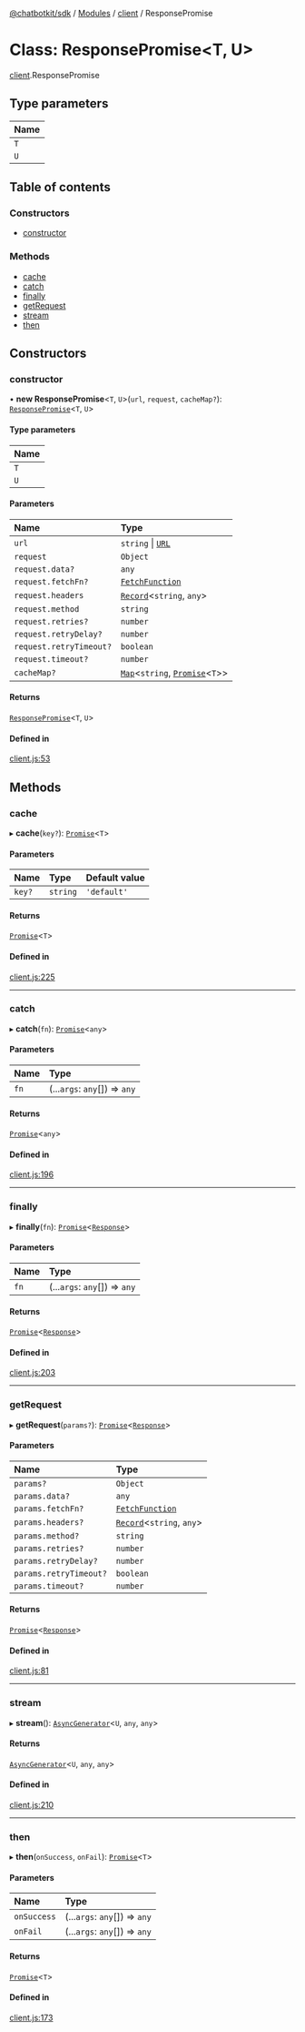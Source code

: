 [@chatbotkit/sdk](../README.md) / [Modules](../modules.md) / [client](../modules/client.md) / ResponsePromise

# Class: ResponsePromise\<T, U\>

[client](../modules/client.md).ResponsePromise

## Type parameters

| Name |
| :------ |
| `T` |
| `U` |

## Table of contents

### Constructors

- [constructor](client.ResponsePromise.md#constructor)

### Methods

- [cache](client.ResponsePromise.md#cache)
- [catch](client.ResponsePromise.md#catch)
- [finally](client.ResponsePromise.md#finally)
- [getRequest](client.ResponsePromise.md#getrequest)
- [stream](client.ResponsePromise.md#stream)
- [then](client.ResponsePromise.md#then)

## Constructors

### constructor

• **new ResponsePromise**\<`T`, `U`\>(`url`, `request`, `cacheMap?`): [`ResponsePromise`](client.ResponsePromise.md)\<`T`, `U`\>

#### Type parameters

| Name |
| :------ |
| `T` |
| `U` |

#### Parameters

| Name | Type |
| :------ | :------ |
| `url` | `string` \| [`URL`]( https://developer.mozilla.org/docs/Web/API/URL ) |
| `request` | `Object` |
| `request.data?` | `any` |
| `request.fetchFn?` | [`FetchFunction`](../modules/client.md#fetchfunction) |
| `request.headers` | [`Record`]( https://www.typescriptlang.org/docs/handbook/utility-types.html#recordkeys-type )\<`string`, `any`\> |
| `request.method` | `string` |
| `request.retries?` | `number` |
| `request.retryDelay?` | `number` |
| `request.retryTimeout?` | `boolean` |
| `request.timeout?` | `number` |
| `cacheMap?` | [`Map`]( https://developer.mozilla.org/docs/Web/JavaScript/Reference/Global_Objects/Map )\<`string`, [`Promise`]( https://developer.mozilla.org/docs/Web/JavaScript/Reference/Global_Objects/Promise )\<`T`\>\> |

#### Returns

[`ResponsePromise`](client.ResponsePromise.md)\<`T`, `U`\>

#### Defined in

[client.js:53](https://github.com/chatbotkit/node-sdk/blob/main/packages/sdk/src/client.js#L53)

## Methods

### cache

▸ **cache**(`key?`): [`Promise`]( https://developer.mozilla.org/docs/Web/JavaScript/Reference/Global_Objects/Promise )\<`T`\>

#### Parameters

| Name | Type | Default value |
| :------ | :------ | :------ |
| `key?` | `string` | `'default'` |

#### Returns

[`Promise`]( https://developer.mozilla.org/docs/Web/JavaScript/Reference/Global_Objects/Promise )\<`T`\>

#### Defined in

[client.js:225](https://github.com/chatbotkit/node-sdk/blob/main/packages/sdk/src/client.js#L225)

___

### catch

▸ **catch**(`fn`): [`Promise`]( https://developer.mozilla.org/docs/Web/JavaScript/Reference/Global_Objects/Promise )\<`any`\>

#### Parameters

| Name | Type |
| :------ | :------ |
| `fn` | (...`args`: `any`[]) => `any` |

#### Returns

[`Promise`]( https://developer.mozilla.org/docs/Web/JavaScript/Reference/Global_Objects/Promise )\<`any`\>

#### Defined in

[client.js:196](https://github.com/chatbotkit/node-sdk/blob/main/packages/sdk/src/client.js#L196)

___

### finally

▸ **finally**(`fn`): [`Promise`]( https://developer.mozilla.org/docs/Web/JavaScript/Reference/Global_Objects/Promise )\<[`Response`]( https://developer.mozilla.org/docs/Web/API/Response )\>

#### Parameters

| Name | Type |
| :------ | :------ |
| `fn` | (...`args`: `any`[]) => `any` |

#### Returns

[`Promise`]( https://developer.mozilla.org/docs/Web/JavaScript/Reference/Global_Objects/Promise )\<[`Response`]( https://developer.mozilla.org/docs/Web/API/Response )\>

#### Defined in

[client.js:203](https://github.com/chatbotkit/node-sdk/blob/main/packages/sdk/src/client.js#L203)

___

### getRequest

▸ **getRequest**(`params?`): [`Promise`]( https://developer.mozilla.org/docs/Web/JavaScript/Reference/Global_Objects/Promise )\<[`Response`]( https://developer.mozilla.org/docs/Web/API/Response )\>

#### Parameters

| Name | Type |
| :------ | :------ |
| `params?` | `Object` |
| `params.data?` | `any` |
| `params.fetchFn?` | [`FetchFunction`](../modules/client.md#fetchfunction) |
| `params.headers?` | [`Record`]( https://www.typescriptlang.org/docs/handbook/utility-types.html#recordkeys-type )\<`string`, `any`\> |
| `params.method?` | `string` |
| `params.retries?` | `number` |
| `params.retryDelay?` | `number` |
| `params.retryTimeout?` | `boolean` |
| `params.timeout?` | `number` |

#### Returns

[`Promise`]( https://developer.mozilla.org/docs/Web/JavaScript/Reference/Global_Objects/Promise )\<[`Response`]( https://developer.mozilla.org/docs/Web/API/Response )\>

#### Defined in

[client.js:81](https://github.com/chatbotkit/node-sdk/blob/main/packages/sdk/src/client.js#L81)

___

### stream

▸ **stream**(): [`AsyncGenerator`]( https://developer.mozilla.org/docs/Web/JavaScript/Reference/Global_Objects/AsyncGenerator )\<`U`, `any`, `any`\>

#### Returns

[`AsyncGenerator`]( https://developer.mozilla.org/docs/Web/JavaScript/Reference/Global_Objects/AsyncGenerator )\<`U`, `any`, `any`\>

#### Defined in

[client.js:210](https://github.com/chatbotkit/node-sdk/blob/main/packages/sdk/src/client.js#L210)

___

### then

▸ **then**(`onSuccess`, `onFail`): [`Promise`]( https://developer.mozilla.org/docs/Web/JavaScript/Reference/Global_Objects/Promise )\<`T`\>

#### Parameters

| Name | Type |
| :------ | :------ |
| `onSuccess` | (...`args`: `any`[]) => `any` |
| `onFail` | (...`args`: `any`[]) => `any` |

#### Returns

[`Promise`]( https://developer.mozilla.org/docs/Web/JavaScript/Reference/Global_Objects/Promise )\<`T`\>

#### Defined in

[client.js:173](https://github.com/chatbotkit/node-sdk/blob/main/packages/sdk/src/client.js#L173)
